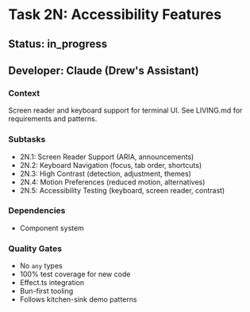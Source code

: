 # Task 2N: Accessibility Features

## Status: in_progress
## Developer: Claude (Drew's Assistant)

### Context
Screen reader and keyboard support for terminal UI. See LIVING.md for requirements and patterns.

### Subtasks
- 2N.1: Screen Reader Support (ARIA, announcements)
- 2N.2: Keyboard Navigation (focus, tab order, shortcuts)
- 2N.3: High Contrast (detection, adjustment, themes)
- 2N.4: Motion Preferences (reduced motion, alternatives)
- 2N.5: Accessibility Testing (keyboard, screen reader, contrast)

### Dependencies
- Component system

### Quality Gates
- No `any` types
- 100% test coverage for new code
- Effect.ts integration
- Bun-first tooling
- Follows kitchen-sink demo patterns 